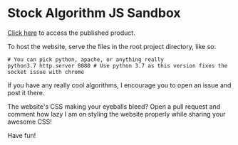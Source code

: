 # Stock Algorithm JS Sandbox

[Click here]() to access the published product.

To host the website, serve the files in the root project directory, like so:
```
# You can pick python, apache, or anything really
python3.7 http.server 8080 # Use python 3.7 as this version fixes the socket issue with chrome
```
If you have any really cool algorithms, I encourage you to open an issue and post it there.

The website's CSS making your eyeballs bleed? Open a pull request and comment how lazy I am on styling the website properly while sharing your awesome CSS!

Have fun!<br>


